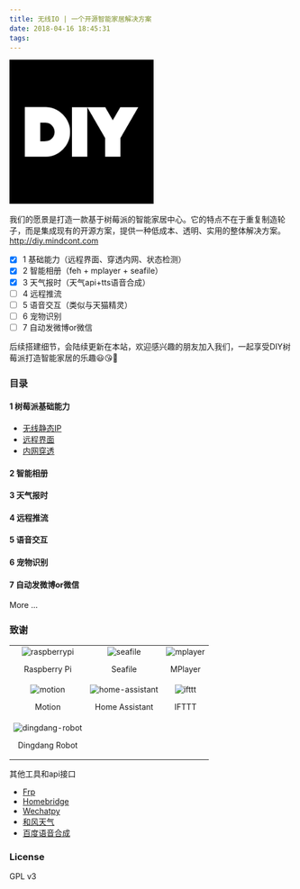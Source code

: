 ```yaml
---
title: 无线IO | 一个开源智能家居解决方案
date: 2018-04-16 18:45:31
tags:
---
```


<img src="https://github.com/mindcont/mindcont.github.io/raw/master/images/iot/diy-logo.png" width ="256px">

我们的愿景是打造一款基于树莓派的智能家居中心。它的特点不在于重复制造轮子，而是集成现有的开源方案，提供一种低成本、透明、实用的整体解决方案。http://diy.mindcont.com

- [x] 1 基础能力（远程界面、穿透内网、状态检测）
- [x] 2 智能相册（feh + mplayer + seafile）
- [x] 3 天气报时（天气api+tts语音合成）
- [ ] 4 远程推流
- [ ] 5 语音交互（类似与天猫精灵）
- [ ] 6 宠物识别
- [ ] 7 自动发微博or微信

后续搭建细节，会陆续更新在本站，欢迎感兴趣的朋友加入我们，一起享受DIY树莓派打造智能家居的乐趣:smiley::kissing_heart::tada:

### 目录

#### 1 树莓派基础能力
* [无线静态IP](https://diy.mindcont.com/#/posts/2)
* [远程界面](https://diy.mindcont.com/#/posts/3)
* [内网穿透](https://diy.mindcont.com/#/posts/4)

#### 2 智能相册

#### 3 天气报时

#### 4 远程推流

#### 5 语音交互

#### 6 宠物识别

#### 7 自动发微博or微信

More ...

### 致谢

| | | |
|:------:|:------:|:------:|
|<a herf="http://raspberrypi.org"><img  src="https://www.home-assistant.io/images/supported_brands/raspberry-pi.png" alt="raspberrypi" width="64px"> <p>Raspberry Pi</p> </a> |<a herf="https://github.com/haiwen/seafile"><img  src="https://www.rosehosting.com/blog/wp-content/uploads/2015/03/seafile-logo.png" alt="seafile" width="64px" > <p>Seafile</p> </a>|<a herf="http://www.mplayerhq.hu/design7/news.html"><img  src="https://upload.wikimedia.org/wikipedia/commons/8/81/MPlayer.svg" alt="mplayer" width="80px"> <p>MPlayer</p> </a>|
|<a herf="https://github.com/Motion-Project/motion"><img  src="https://motion-project.github.io/motion.gif" alt="motion" width="96px"> <p>Motion</p> </a> |<a herf="https://github.com/home-assistant/home-assistant"><img  src="http://d33wubrfki0l68.cloudfront.net/075995fe17a5351e2699b2dd878652ec4f1d8654/8bfdd/demo/favicon-192x192.png" alt="home-assistant" width="64px"> <p>Home Assistant</p> </a>|<a herf="https://ifttt.com"><img  src="https://www.home-assistant.io/images/supported_brands/ifttt.png"  alt="ifttt" width="96px"> <p>IFTTT</p> </a>|
|<a herf="https://github.com/dingdang-robot/dingdang-robot"><img src="https://camo.githubusercontent.com/5bcef117eff53d01751ac2ce6aa479f3a0a55939/687474703a2f2f6f6e6d7737793666342e626b742e636c6f7564646e2e636f6d2f64696e6764616e672d6c6f676f2e706e67" alt="dingdang-robot" width="64px"> <p>Dingdang Robot</p> </a>

其他工具和api接口
- [Frp](https://github.com/fatedier/frp)
- [Homebridge](https://github.com/nfarina/homebridge)
- [Wechatpy](http://wechatpy.readthedocs.io/zh_CN/master/)
- [和风天气](https://www.heweather.com/)
- [百度语音合成](http://yuyin.baidu.com/docs/tts/196)

### License
GPL v3
